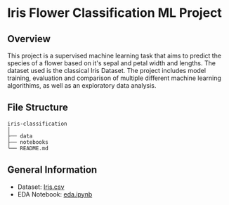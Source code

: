 # Iris Flower Classification ML Project

## Overview
This project is a supervised machine learning task that aims to predict the species of a flower based on it's sepal and petal width and lengths. The dataset used is the classical Iris Dataset. The project includes model training, evaluation and comparison of multiple different machine learning algorithims, as well as an exploratory data analysis.

## File Structure
```
iris-classification
│
├── data
├── notebooks
└── README.md
```

## General Information
- Dataset: [Iris.csv](data/Iris.csv)
- EDA Notebook: [eda.ipynb](notebooks/eda.ipynb)